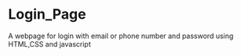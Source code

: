 # Login_Page
A webpage for login with email or phone number and password using HTML,CSS and javascript
